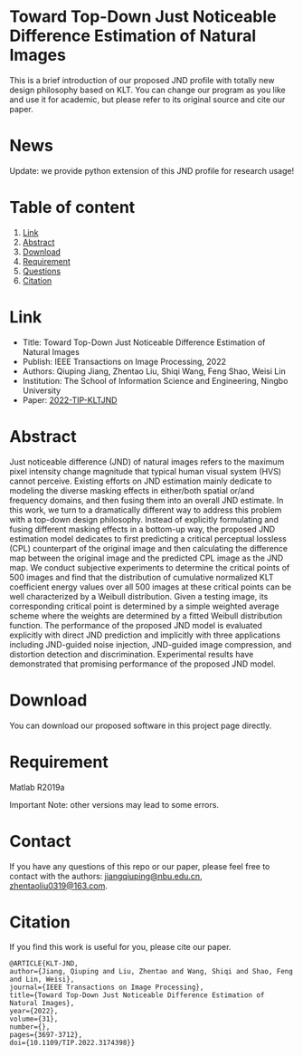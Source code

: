 # Toward Top-Down Just Noticeable Difference Estimation of Natural Images
This is a brief introduction of our proposed JND profile with totally new design philosophy based on KLT. You can change our program as you like and use it for academic, but please refer to its original source and cite our paper.

# News
Update: we provide python extension of this JND profile for research usage! 

# Table of content
1. [Link](#Link)
2. [Abstract](#Abstract)
3. [Download](#Download)
4. [Requirement](#Requirement)
5. [Questions](#Questions)
6. [Citation](#Citation)

# Link
- Title: Toward Top-Down Just Noticeable Difference Estimation of Natural Images 
- Publish: IEEE Transactions on Image Processing, 2022
- Authors: Qiuping Jiang, Zhentao Liu, Shiqi Wang, Feng Shao, Weisi Lin
- Institution: The School of Information Science and Engineering, Ningbo University
- Paper: [2022-TIP-KLTJND](https://ieeexplore.ieee.org/document/9779453)

# Abstract
Just noticeable difference (JND) of natural images refers to the maximum pixel intensity change magnitude that typical human visual system (HVS) cannot perceive. Existing efforts on JND estimation mainly dedicate to modeling the diverse masking effects in either/both spatial or/and frequency domains, and then fusing them into an overall JND estimate. In this work, we turn to a dramatically different way to address this problem with a top-down design philosophy. Instead of explicitly formulating and fusing different masking effects in a bottom-up way, the proposed JND estimation model dedicates to first predicting a critical perceptual lossless (CPL) counterpart of the original image and then calculating the difference map between the original image and the predicted CPL image as the JND map. We conduct subjective experiments to determine the critical points of 500 images and find that the distribution of cumulative normalized KLT coefficient energy values over all 500 images at these critical points can be well characterized by a Weibull distribution. Given a testing image, its corresponding critical point is determined by a simple weighted average scheme where the weights are determined by a fitted Weibull distribution function. The performance of the proposed JND model is evaluated explicitly with direct JND prediction and implicitly with three applications including JND-guided noise injection, JND-guided image compression, and distortion detection and discrimination. Experimental results have demonstrated that promising performance of the proposed JND model.

# Download
You can download our proposed software in this project page directly.

# Requirement
Matlab R2019a 

Important Note: other versions may lead to some errors.

# Contact
If you have any questions of this repo or our paper, please feel free to contact with the authors: jiangqiuping@nbu.edu.cn, zhentaoliu0319@163.com.

# Citation
If you find this work is useful for you, please cite our paper. 

    @ARTICLE{KLT-JND,
    author={Jiang, Qiuping and Liu, Zhentao and Wang, Shiqi and Shao, Feng and Lin, Weisi},
    journal={IEEE Transactions on Image Processing}, 
    title={Toward Top-Down Just Noticeable Difference Estimation of Natural Images}, 
    year={2022},
    volume={31},
    number={},
    pages={3697-3712},
    doi={10.1109/TIP.2022.3174398}}
